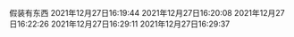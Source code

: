 假装有东西
2021年12月27日16:19:44
2021年12月27日16:20:08
2021年12月27日16:22:26
2021年12月27日16:29:11
2021年12月27日16:29:37